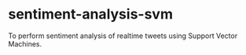 # sentiment-analysis-svm
To perform sentiment analysis of realtime tweets using Support Vector Machines.
